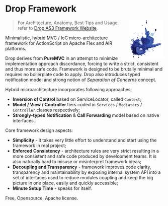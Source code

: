 # Drop Framework

<img src="/docs/logo.png" align="right"></img>
> For Architecture, Anatomy, Best Tips and Usage, refer to [Drop AS3 Framework Website](http://jdanilov.github.io/drop/).

Minimalistic, hybrid MVC / IoC micro-architecture framework for ActionScript on Apache Flex and AIR platforms.

Drop derives from **PureMVC** in an attempt to minimize implementation approach discordance, forcing to write a strict, consistent and thus more safe code. Framework is designed to be brutally minimal and requires no boilerplate code to apply. Drop also introduces typed notification model and strong notion of *Separation of Concerns* concept.

Hybrid microarchitecture incorporates following approaches:
* **Inversion of Control** based on ServiceLocator, called `Context`;
* **Model / View / Controller** tiers coded in `Services` / `Mediators` / `Controller` classes respectively;
* **Strongly-typed Notification** & **Call Forwarding** model based on native interfaces.

Core framework design aspects:
* **Simplicity** - it takes very little effort to understand and start using the framework in real project;
* **Enforced Consistency** - architecture rules are very strict resulting in a more consistent and safe code produced by development teams. It is also naturally hard to misuse or misinterpret framework ideas;
* **Decoupling and Transparency** - framework improves code clarity, transparency and maintainability by exposing internal system API into a set of interfaces used to reduce modules coupling and keep the big picture in one place, easily and quickly accessible;
* **Minute Setup Time** - speaks for itself.

Free, Opensource, Apache license.

